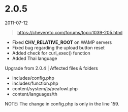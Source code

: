 # 2.0.5

2011-07-12

> https://chevereto.com/forums/topic1039-205.html

- Fixed __CHV_RELATIVE_ROOT__ on WAMP servers
- Fixed bug regarding the upload button reset
- Added check for curl_exec() function
- Added Thai language

Upgrade from 2.0.4 | Affected files & folders
- includes/config.php
- includes/function.php
- content/system/js/peafowl.php
- content/languages/th

NOTE: The change in config.php is only in the line 159.